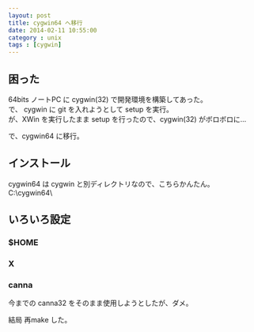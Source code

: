 ```yaml
---
layout: post
title: cygwin64 へ移行
date: 2014-02-11 10:55:00
category : unix
tags : [cygwin]
---
```


## 困った

64bits ノートPC に cygwin(32) で開発環境を構築してあった。  
で、 cygwin に git を入れようとして setup を実行。  
が、XWin を実行したまま setup を行ったので、cygwin(32) がボロボロに...  

で、cygwin64 に移行。

## インストール

cygwin64 は cygwin と別ディレクトリなので、こちらかんたん。  
C:\cygwin64\

## いろいろ設定

### $HOME

### X


### canna

今までの canna32 をそのまま使用しようとしたが、ダメ。

結局 再make した。



